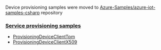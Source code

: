 Device provisioning samples were moved to [Azure-Samples/azure-iot-samples-csharp][samples-repo] repository

### [Service provisioning samples][service-device-samples]
* [ProvisioningDeviceClientTpm][tpm-sample]
* [ProvisioningDeviceClientX509][x509-sample]


[samples-repo]: https://github.com/Azure-Samples/azure-iot-samples-csharp
[service-device-samples]: https://github.com/Azure-Samples/azure-iot-samples-csharp/tree/main/provisioning/Samples/device
[x509-sample]: https://github.com/Azure-Samples/azure-iot-samples-csharp/tree/main/provisioning/Samples/device/X509Sample
[tpm-sample]: https://github.com/Azure-Samples/azure-iot-samples-csharp/tree/main/provisioning/Samples/device/TpmSample